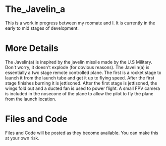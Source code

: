 # The_Javelin_a
This is a work in progress between my roomate and I. It is currently in the early to mid stages of development.

# More Details
The Javelin(a) is inspired by the javelin missile made by the U.S Military. Don't worry, it doesn't explode (for obvious reasons). The Javelin(a) is essentially a two stage remote controlled plane. The first is a rocket stage to launch it from the launch tube and get it up to flying speed. After the first stage finishes burning it is jettisoned. After the first stage is jettisoned, the wings fold out and a ducted fan is used to power flight. A small FPV camera is included in the nosecone of the plane to allow the pilot to fly the plane from the launch location.

# Files and Code
Files and Code will be posted as they become available. You can make this at your own risk.
